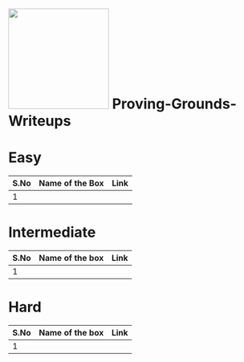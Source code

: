 # <img src="https://www.offsec.com/wp-content/themes/OffSec/assets/images/offsec-header-logo.svg" width="200">  Proving-Grounds-Writeups


# Easy
|S.No| Name of the Box    | Link    |
|----|--------------------|---------|
|1   |                    |         |


# Intermediate
|S.No| Name of the box  | Link |
|----|------------------|------|
|1   |                  |      |


# Hard
|S.No| Name of the box  | Link |
|----|------------------|------|
|1   |                  |      |
